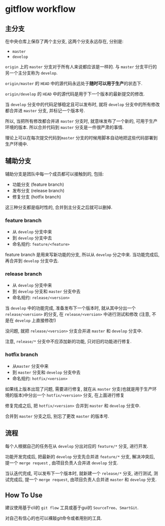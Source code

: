 # gitflow workflow

## 主分支

在中央仓库上保存了两个主分支, 这两个分支永远存在, 分别是:

- `master`
- `develop`

`origin` 上的 `master` 分支对于所有人来说都应该是一样的. 与 `master` 分支平行的另一个主分支称为 `develop`.

`origin/master` 的 `HEAD` 中的源代码永远处于**随时可以用于生产**的状态下.

`origin/develop`  的 `HEAD` 中的源代码是用于下一个版本的最新提交的修改.

当 `develop` 分支中的代码足够稳定且可以发布时, 就将 `develop` 分支中的所有修改都合并进 `master` 分支, 并标记一个版本号.

所以, 当把所有修改都合并进 `master` 分支时, 就意味发布了一个新的, 可用于生产环境的版本. 所以合并代码到 `master` 分支是一件很严肃的事情.

理论上可以在每次提交代码到`master` 分支的时候用脚本自动地把这些代码部署到生产环境中.

## 辅助分支

辅助分支是团队中每一个成员都可以接触到的, 包括:

- 功能分支 (feature branch)
- 发布分支 (release branch)
- 修复分支 (hotfix branch)

这三种分支都是临时性的, 合并到主分支之后就可以删掉.

### feature branch

- 从 `develop` 分支中来
- 到 `develop` 分支中去
- 命名规约: `feature/<feature>`

feature branch 是用来写新功能的分支, 所以从 `develop` 分之中来. 当功能完成后, 再合并到 `develop` 分支中去.

### release branch

- 从 `develop` 分支中来
- 到 `develop` 分支和 `master` 分支中去
- 命名规约: `release/<version>`

当 `develop` 中的功能完成, 准备发布下一个版本时, 就从其中分出一个 `release/<version>` 的分支, 在 `release/<version>` 中进行测试和修改 (注意, 不是在 `develop` 上直接修改!)

没问题, 就把 `release/<version>` 分支合并进 `master` 和 `develop` 分支中.

注意, `release/*` 分支中不应添加新的功能, 只对旧的功能进行修复.

### hotfix branch

- 从`master` 分支中来
- 到 `master` 分支和 `develop` 分支中去
- 命名规约: `hotfix/<version>`

如果线上版本出现了问题, 需要进行修复, 就在从 `master` 分支(也就是用于生产环境的版本)中分出一个 `hotfix/<version>` 分支, 在上面进行修复

修复完成之后, 把 `hotfix/<version>` 合并到 `master` 和 `develop` 分支中.

合并到 `master` 分支之后, 别忘了更改 `master` 的版本号.

## 流程

每个人根据自己的任务在从 `develop` 分出对应的 `feature/*` 分支, 进行开发.

功能开发完成后, 把最新的 `develop` 分支先合并进 `feature/*` 分支, 解决冲突后, 提一个 `merge request` , 由项目负责人合并进 `develop` 分支.

当认迭代完成, 可以发布下一个版本时, 就新建一个 `release/*` 分支, 进行测试, 测试完成后, 提一个 `merge request`, 由项目负责人合并进 `master` 和 `develop` 分支.

## How To Use

建议使用基于cli的 `git flow` 工具或基于gui的 `SourceTree`、`SmartGit`.

对自己有信心的也可以裸敲git命令或者用别的工具.

